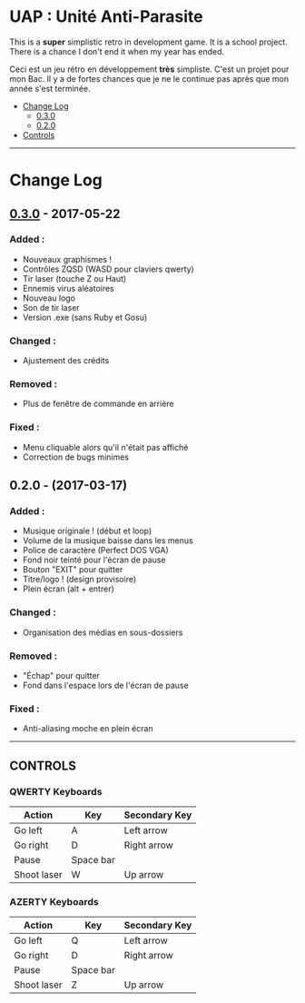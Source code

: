 # UAP : Unité Anti-Parasite
This is a **super** simplistic retro in development game. It is a school project.
There is a chance I don't end it when my year has ended.

Ceci est un jeu rétro en développement **très** simpliste. C'est un projet pour mon Bac.
Il y a de fortes chances que je ne le continue pas après que mon année s'est terminée.

- [Change Log](#change-log)
  + [0.3.0](#030---2017-05-22)
  + [0.2.0](#020---2017-03-17)
- [Controls](#controls)

***
# Change Log

## [0.3.0](https://github.com/Jyel/UniteAntiParasite/tree/master/EXE/UAP%20v0.3.0) - 2017-05-22
### Added :
- Nouveaux graphismes !
- Contrôles ZQSD (WASD pour claviers qwerty)
- Tir laser (touche Z ou Haut)
- Ennemis virus aléatoires
- Nouveau logo
- Son de tir laser
- Version .exe (sans Ruby et Gosu) 
### Changed :
- Ajustement des crédits  
### Removed :
- Plus de fenêtre de commande en arrière  
### Fixed :
- Menu cliquable alors qu'il n'était pas affiché
- Correction de bugs minimes


## 0.2.0 - (2017-03-17)
### Added :
- Musique originale ! (début et loop)
- Volume de la musique baisse dans les menus
- Police de caractère (Perfect DOS VGA)
- Fond noir teinté pour l'écran de pause
- Bouton "EXIT" pour quitter
- Titre/logo ! (design provisoire)
- Plein écran (alt + entrer)
### Changed :
- Organisation des médias en sous-dossiers
### Removed :
- "Échap" pour quitter
- Fond dans l'espace lors de l'écran de pause
### Fixed :
- Anti-aliasing moche en plein écran

***
## CONTROLS

### QWERTY Keyboards
| Action      | Key       | Secondary Key |
| ----------- | --------- | ------------- |
| Go left     | A         | Left arrow    |
| Go right    | D         | Right arrow   |
| Pause       | Space bar |               |
| Shoot laser | W         | Up arrow      |

### AZERTY Keyboards
| Action      | Key       | Secondary Key |
| ----------- | --------- | ------------- |
| Go left     | Q         | Left arrow    |
| Go right    | D         | Right arrow   |
| Pause       | Space bar |               |
| Shoot laser | Z         | Up arrow      |
